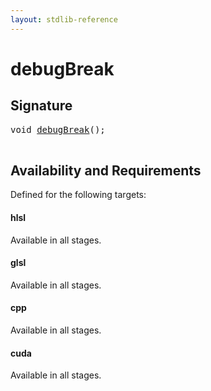 ```yaml
---
layout: stdlib-reference
---
```


# debugBreak

## Signature 

<pre>
<span class="code_keyword">void</span> <a href="/stdlib-reference/global-decls/debugBreak">debugBreak</a>();

</pre>

## Availability and Requirements

Defined for the following targets:

#### hlsl
Available in all stages.

#### glsl
Available in all stages.

#### cpp
Available in all stages.

#### cuda
Available in all stages.



